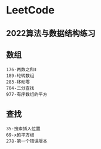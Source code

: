 # LeetCode

## 2022算法与数据结构练习

## 数组
    176-两数之和Ⅱ
    189-轮转数组
    283-移动零
    704-二分查找
    977-有序数组的平方
    

## 查找
    35-搜索插入位置
    69-x的平方根
    278-第一个错误版本
    